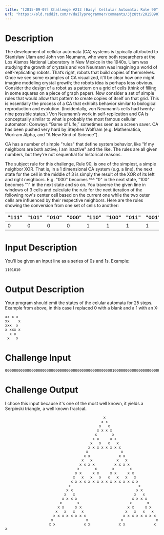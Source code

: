 ```yaml
---
title: "[2015-09-07] Challenge #213 [Easy] Cellular Automata: Rule 90"
url: "https://old.reddit.com/r/dailyprogrammer/comments/3jz8tt/20150907_challenge_213_easy_cellular_automata/"
---
```


# Description

The development of cellular automata (CA) systems is typically attributed to Stanisław Ulam and John von Neumann, who were both researchers at the Los Alamos National Laboratory in New Mexico in the 1940s. Ulam was studying the growth of crystals and von Neumann was imagining a world of self-replicating robots. That’s right, robots that build copies of themselves. Once we see some examples of CA visualized, it’ll be clear how one might imagine modeling crystal growth; the robots idea is perhaps less obvious. Consider the design of a robot as a pattern on a grid of cells (think of filling in some squares on a piece of graph paper). Now consider a set of simple rules that would allow that pattern to create copies of itself on that grid. This is essentially the process of a CA that exhibits behavior similar to biological reproduction and evolution. (Incidentally, von Neumann’s cells had twenty-nine possible states.) Von Neumann’s work in self-replication and CA is conceptually similar to what is probably the most famous cellular automaton: Conways “Game of Life,” sometimes seen as a screen saver. CA has been pushed very hard by Stephen Wolfram (e.g. Mathematica, Worlram Alpha, and "A New Kind of Science"). 

CA has a number of simple "rules" that define system behavior, like "If my neighbors are both active, I am inactive" and the like. The rules are all given numbers, but they're not sequential for historical reasons. 

The subject rule for this challenge, Rule 90, is one of the simplest, a simple neighbor XOR. That is, in a 1 dimensional CA system (e.g. a line), the next state for the cell in the middle of 3 is simply the result of the XOR of its left and right neighbors. E.g. "000" becomes ~~"1"~~ "0" in the next state, "100" becomes "1" in the next state and so on. You traverse the given line in windows of 3 cells and calculate the rule for the next iteration of the following row's center cell based on the current one while the two outer cells are influenced by their respective neighbors. Here are the rules showing the conversion from one set of cells to another:

| "111" | "101" | "010" | "000" | "110" | "100" | "011" | "001"
|-----------|------------|------------|-----------|------------|------------|------------|------------
| 0  | 0  | 0  | 0  | 1  | 1  | 1  | 1  |

# Input Description

You'll be given an input line as a series of 0s and 1s. Example:

    1101010

# Output Description

Your program should emit the states of the celular automata for 25 steps. Example from above, in this case I replaced 0 with a blank and a 1 with an X:

    xx x x
    xx    x
    xxx  x
    x xxx x
      x x
     x   x
   
# Challenge Input

	00000000000000000000000000000000000000000000000001000000000000000000000000000000000000000000000000

# Challenge Output

I chose this input because it's one of the most well known, it yields a Serpinski triangle, a well known fractcal. 

                                                 x
                                                x x
                                               x   x
                                              x x x x
                                             x       x
                                            x x     x x
                                           x   x   x   x
                                          x x x x x x x x
                                         x               x
                                        x x             x x
                                       x   x           x   x
                                      x x x x         x x x x
                                     x       x       x       x
                                    x x     x x     x x     x x
                                   x   x   x   x   x   x   x   x
                                  x x x x x x x x x x x x x x x x
                                 x                               x
                                x x                             x x
                               x   x                           x   x
                              x x x x                         x x x x
                             x       x                       x       x
                            x x     x x                     x x     x x
                           x   x   x   x                   x   x   x   x
                          x x x x x x x x                 x x x x x x x x
                         x               x               x               x
                        x x             x x             x x             x x
